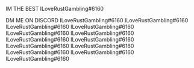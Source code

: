 IM THE BEST ILoveRustGambling#6160


DM ME ON DISCORD ILoveRustGambling#6160
ILoveRustGambling#6160
ILoveRustGambling#6160
ILoveRustGambling#6160
ILoveRustGambling#6160
ILoveRustGambling#6160
ILoveRustGambling#6160
ILoveRustGambling#6160
ILoveRustGambling#6160
ILoveRustGambling#6160
ILoveRustGambling#6160
ILoveRustGambling#6160
ILoveRustGambling#6160
